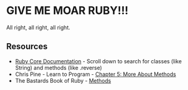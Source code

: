 # GIVE ME MOAR RUBY!!!

All right, all right, all right.

## Resources

* [Ruby Core Documentation](http://www.ruby-doc.org/core-2.1.1/) - Scroll down to search for classes (like String) and methods (like .reverse)
* Chris Pine - Learn to Program - [Chapter 5: More About Methods](https://pine.fm/LearnToProgram/?Chapter=05)
* The Bastards Book of Ruby - [Methods](http://ruby.bastardsbook.com/chapters/methods/)